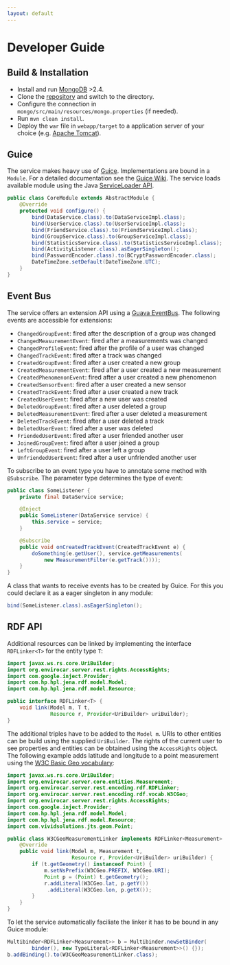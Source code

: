 ```yaml
---
layout: default
---
```


# Developer Guide #


## Build & Installation ##

* Install and run [MongoDB][mongo] >2.4.
* Clone the [repository][repo] and switch to the directory.
* Configure the connection in `mongo/src/main/resources/mongo.properties` (if needed).
* Run `mvn clean install`.
* Deploy the `war` file in `webapp/target` to a application server of your choice (e.g. [Apache Tomcat][tomcat]).

## Guice ##

The service makes heavy use of [Guice][guice]. Implementations are bound in a `Module`. For a detailed documentation see the [Guice Wiki][guice-doc]. The service loads available module using the Java [ServiceLoader API][serviceloader].

```java
public class CoreModule extends AbstractModule {
    @Override
    protected void configure() {
        bind(DataService.class).to(DataServiceImpl.class);
        bind(UserService.class).to(UserServiceImpl.class);
        bind(FriendService.class).to(FriendServiceImpl.class);
        bind(GroupService.class).to(GroupServiceImpl.class);
        bind(StatisticsService.class).to(StatisticsServiceImpl.class);
        bind(ActivityListener.class).asEagerSingleton();
        bind(PasswordEncoder.class).to(BCryptPasswordEncoder.class);
        DateTimeZone.setDefault(DateTimeZone.UTC);
    }
}
```


## Event Bus ##

The service offers an extension API using a [Guava EventBus][eventbus]. The following events are accessible for extensions:

* `ChangedGroupEvent`: fired after the description of a group was changed
* `ChangedMeasurementEvent`: fired after a measurements was changed
* `ChangedProfileEvent`: fired after the profile of a user was changed
* `ChangedTrackEvent`: fired after a track was changed
* `CreatedGroupEvent`: fired after a user created a new group
* `CreatedMeasurementEvent`: fired after a user created a new measurement
* `CreatedPhenomenonEvent`: fired after a user created a new phenomenon
* `CreatedSensorEvent`: fired after a user created a new sensor
* `CreatedTrackEvent`: fired after a user created a new track
* `CreatedUserEvent`: fired after a new user was created
* `DeletedGroupEvent`: fired after a user deleted a group
* `DeletedMeasurementEvent`: fired after a user deleted a measurement
* `DeletedTrackEvent`: fired after a user deleted a track
* `DeletedUserEvent`: fired after a user was deleted
* `FriendedUserEvent`: fired after a user friended another user
* `JoinedGroupEvent`: fired after a user joined a group
* `LeftGroupEvent`: fired after a user left a group
* `UnfriendedUserEvent`: fired after a user unfriended another user

To subscribe to an event type you have to annotate some method with `@Subscribe`. The parameter type determines the type of event:

```java
public class SomeListener {
    private final DataService service;

    @Inject
    public SomeListener(DataService service) {
        this.service = service;
    }

    @Subscribe
    public void onCreatedTrackEvent(CreatedTrackEvent e) {
        doSomething(e.getUser(), service.getMeasurements(
            new MeasurementFilter(e.getTrack())));
    }
}
```
A class that wants to receive events has to be created by Guice. For this you could declare it as a eager singleton in any module:

```java
bind(SomeListener.class).asEagerSingleton();
```

## RDF API ##

Additional resources can be linked by implementing the interface `RDFLinker<T>` for the entity type `T`:

```java
import javax.ws.rs.core.UriBuilder;
import org.envirocar.server.rest.rights.AccessRights;
import com.google.inject.Provider;
import com.hp.hpl.jena.rdf.model.Model;
import com.hp.hpl.jena.rdf.model.Resource;

public interface RDFLinker<T> {
    void link(Model m, T t, 
              Resource r, Provider<UriBuilder> uriBuilder);
}
```

The additional triples have to be added to the `Model m`. URIs to other entities can be build using the supplied `UriBuilder`. The rights of the current user to see properties and entities can be obtained using the `AccessRights` object. The following example adds latitude and longitude to a point measurement using the [W3C Basic Geo vocabulary][w3cgeo]:


```java
import javax.ws.rs.core.UriBuilder;
import org.envirocar.server.core.entities.Measurement;
import org.envirocar.server.rest.encoding.rdf.RDFLinker;
import org.envirocar.server.rest.encoding.rdf.vocab.W3CGeo;
import org.envirocar.server.rest.rights.AccessRights;
import com.google.inject.Provider;
import com.hp.hpl.jena.rdf.model.Model;
import com.hp.hpl.jena.rdf.model.Resource;
import com.vividsolutions.jts.geom.Point;

public class W3CGeoMeasurementLinker implements RDFLinker<Measurement> {
    @Override
    public void link(Model m, Measurement t, 
                     Resource r, Provider<UriBuilder> uriBuilder) {
        if (t.getGeometry() instanceof Point) {
            m.setNsPrefix(W3CGeo.PREFIX, W3CGeo.URI);
            Point p = (Point) t.getGeometry();
            r.addLiteral(W3CGeo.lat, p.getY())
             .addLiteral(W3CGeo.lon, p.getX());
        }
    }
}
```

To let the service automatically faciliate the linker it has to be bound in any Guice module:

```java
Multibinder<RDFLinker<Measurement>> b = Multibinder.newSetBinder(
        binder(), new TypeLiteral<RDFLinker<Measurement>>() {});
b.addBinding().to(W3CGeoMeasurementLinker.class);
```

[eventbus]: https://code.google.com/p/guava-libraries/wiki/EventBusExplained "EventBus"
[serviceloader]: http://docs.oracle.com/javase/6/docs/api/java/util/ServiceLoader.html "ServiceLoader API"
[guice]: https://code.google.com/p/google-guice/ "Guice"
[guice-doc]: https://code.google.com/p/google-guice/wiki/GettingStarted "Guice Documentation"
[tomcat]: http://tomcat.apache.org/ "Apache Tomcat"
[mongo]: http://www.mongodb.org/ "MongoDB"
[w3cgeo]: http://www.w3.org/2003/01/geo/ "W3C Basic Geo"
[repo]: https://github.com/enviroCar/enviroCar-server.git "GitHub Repository"
